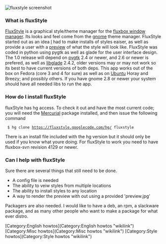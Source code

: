 ![fluxstyle screenshot](FluxStyle-1.0.jpg "fluxstyle screenshot")

### What is fluxStyle

[FluxStyle](http://code.google.com/p/fluxstyle/) is a graphical style/theme manager for the [fluxbox window manager](http://fluxbox.org/). Its looks and feel come from the [gnome](http://gnome.org/) theme manager. FluxStyle started out as an idea [I](http://errr-online.com/) had to make installs of styles eaiser, as well as provide a user with a [preview](http://www.tenr.de/howto/style_fluxbox/style_fluxbox.html#rules) of what the style will look like. FluxStyle was coded in python using pygtk as well as glade for the user interface design. The 1.0 release will depend on [pygtk](http://pygtk.org/) 2.4 or newer, and 2.6 or newer is prefered, as well as [libglade](http://glade.gnome.org/) 2.4.2, older versions may or may not work so its best to have current versions of both deps. This app works out of the box on Fedora (core 3 and 4 for sure) as well as on [Ubuntu](http://www.ubuntu.com/) Horay and Breezy; and possibly others. If you have gnome 2.8 or newer your system should have all needed libs to run the app.

### How do I install fluxStyle

fluxStyle has hg access. To check it out and have the most current code; you will need the [Mercurial](http://mercurial.selenic.com/downloads/) package installed, and then issue the following command

` $ hg clone `[`https://fluxstyle.googlecode.com/hg/`](https://fluxstyle.googlecode.com/hg/)` fluxstyle `

There is an install file included with the hg version but it should only be used if you know what youre doing. For fluxStyle to work you need to have fluxbox-svn revision 4129 or newer.

### Can I help with fluxStyle

Sure there are several things that still need to be done.

-   A config file is needed
-   The ability to veiw styles from multiple locations
-   The ability to install styles to any location
-   A way to render the preview with out using a provided 'preview.jpg'

Packagers are also needed. I would like to have a deb, an rpm, a slackware package, and as many other people who want to make a package for what ever distro.

[Category:English howtos](Category:English howtos "wikilink") [Category:Misc howtos](Category:Misc howtos "wikilink") [Category:Style howtos](Category:Style howtos "wikilink")
